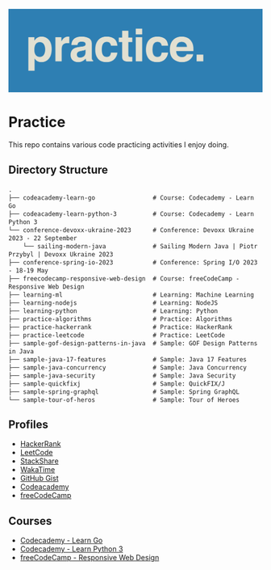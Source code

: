![Alt text](practice.png)

# Practice

This repo contains various code practicing activities I enjoy doing.

## Directory Structure

    .
    ├── codeacademy-learn-go                # Course: Codecademy - Learn Go
    ├── codeacademy-learn-python-3          # Course: Codecademy - Learn Python 3
    └── conference-devoxx-ukraine-2023      # Conference: Devoxx Ukraine 2023 - 22 September
        └── sailing-modern-java             # Sailing Modern Java | Piotr Przybyl | Devoxx Ukraine 2023
    ├── conference-spring-io-2023           # Conference: Spring I/O 2023 - 18-19 May
    ├── freecodecamp-responsive-web-design  # Course: freeCodeCamp - Responsive Web Design
    ├── learning-ml                         # Learning: Machine Learning
    ├── learning-nodejs                     # Learning: NodeJS
    ├── learning-python                     # Learning: Python
    ├── practice-algorithms                 # Practice: Algorithms
    ├── practice-hackerrank                 # Practice: HackerRank
    ├── practice-leetcode                   # Practice: LeetCode
    ├── sample-gof-design-patterns-in-java  # Sample: GOF Design Patterns in Java
    ├── sample-java-17-features             # Sample: Java 17 Features
    ├── sample-java-concurrency             # Sample: Java Concurrency
    ├── sample-java-security                # Sample: Java Security
    ├── sample-quickfixj                    # Sample: QuickFIX/J
    ├── sample-spring-graphql               # Sample: Spring GraphQL
    └── sample-tour-of-heros                # Sample: Tour of Heroes

## Profiles

* [HackerRank](https://www.hackerrank.com/popcristianvlad)
* [LeetCode](https://leetcode.com/popcristianvlad/)
* [StackShare](https://stackshare.io/popcristianvlad/)
* [WakaTime](https://wakatime.com/@popcristianvlad)
* [GitHub Gist](https://gist.github.com/popcristianvlad)
* [Codeacademy](https://www.codecademy.com/profiles/popcristianvlad)
* [freeCodeCamp](https://www.freecodecamp.org/popcristianvlad)

## Courses

* [Codecademy - Learn Go](https://www.codecademy.com/learn/learn-go)
* [Codecademy - Learn Python 3](https://www.codecademy.com/learn/learn-python-3)
* [freeCodeCamp - Responsive Web Design](https://www.freecodecamp.org/learn/responsive-web-design/)